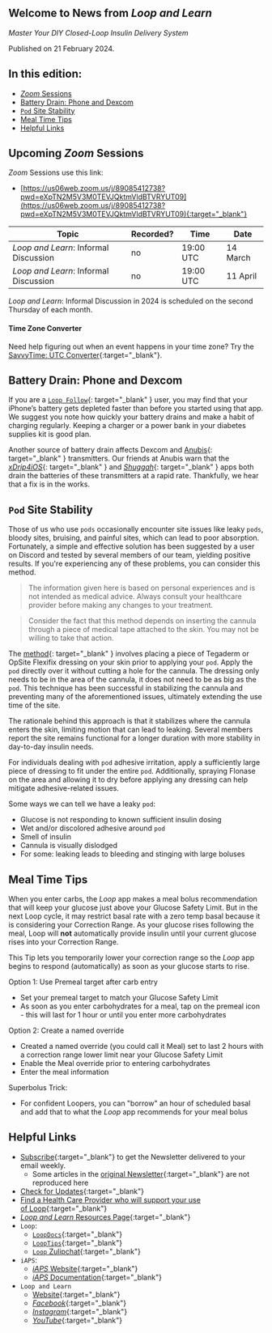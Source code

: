 ## Welcome to News from&nbsp;_<span translate="no">Loop and Learn</span>_

_Master Your DIY Closed-Loop Insulin Delivery System_

Published on 21 February 2024.

## In this edition:

* [*Zoom* Sessions](#upcoming-zoom-sessions)
* [Battery Drain: Phone and Dexcom](#battery-drain-phone-and-dexcom)
* [`Pod` Site Stability](#pod-site-stability)
* [Meal Time Tips]()
* [Helpful Links](#helpful-links)

## Upcoming *Zoom* Sessions

*Zoom* Sessions use this link:

* [https://us06web.zoom.us/j/89085412738?pwd=eXpTN2M5V3M0TEVJQktmVldBTVRYUT09](https://us06web.zoom.us/j/89085412738?pwd=eXpTN2M5V3M0TEVJQktmVldBTVRYUT09){:target="_blank"}

| Topic | Recorded? | Time | Date |
| - | - | - | - |
| _<span translate="no">Loop and Learn</span>_: Informal Discussion | no | 19:00 UTC | 14 March |
| _<span translate="no">Loop and Learn</span>_: Informal Discussion | no | 19:00 UTC | 11 April |

_<span translate="no">Loop and Learn</span>_: Informal Discussion in 2024 is scheduled on the second Thursday of each month.

#### Time Zone Converter

Need help figuring out when an event happens in your time zone? Try the [SavvyTime: UTC Converter](https://savvytime.com/converter/utc){:target="_blank"}.

## Battery Drain: Phone and Dexcom

If you are a [`Loop Follow`](https://www.loopandlearn.org/loop-follow/){: target="_blank" } user, you may find that your iPhone’s battery gets depleted faster than before you started using that app. We suggest you note how quickly your battery drains and make a habit of charging regularly. Keeping a charger or a power bank in your diabetes supplies kit is good plan.

Another source of battery drain affects Dexcom and [Anubis](https://www.facebook.com/groups/247952672307306/posts/1901312990304591/){: target="_blank" } transmitters. Our friends at Anubis warn that the [*xDrip4iOS*](https://xdrip4ios.readthedocs.io/en/latest/){: target="_blank" } and [*Shuggah*](https://apps.apple.com/gb/app/shuggah/id1586789452){: target="_blank" } apps both drain the batteries of these transmitters at a rapid rate. Thankfully, we hear that a fix is in the works.

## `Pod` Site Stability

Those of us who use `pods` occasionally encounter site issues like leaky `pods`, bloody sites, bruising, and painful sites, which can lead to poor absorption. Fortunately, a simple and effective solution has been suggested by a user on Discord and tested by several members of our team, yielding positive results. If you're experiencing any of these problems, you can consider this method.

> The information given here is based on personal experiences and is not intended as medical advice. Always consult your healthcare provider before making any changes to your treatment.

> Consider the fact that this method depends on inserting the cannula through a piece of medical tape attached to the skin. You may not be willing to take that action.

The [method](https://www.facebook.com/groups/LOOPandLEARN/posts/3627796764143468/){: target="_blank" } involves placing a piece of Tegaderm or OpSite Flexifix dressing on your skin prior to applying your `pod`. Apply the `pod` directly over it without cutting a hole for the cannula. The dressing only needs to be in the area of the cannula, it does not need to be as big as the `pod`. This technique has been successful in stabilizing the cannula and preventing many of the aforementioned issues, ultimately extending the use time of the site.

The rationale behind this approach is that it stabilizes where the cannula enters the skin, limiting motion that can lead to leaking. Several members report the site remains functional for a longer duration with more stability in day-to-day insulin needs.

For individuals dealing with `pod` adhesive irritation, apply a sufficiently large piece of dressing to fit under the entire `pod`. Additionally, spraying Flonase on the area and allowing it to dry before applying any dressing can help mitigate adhesive-related issues.

Some ways we can tell we have a leaky `pod`:

* Glucose is not responding to known sufficient insulin dosing
* Wet and/or discolored adhesive around `pod`
* Smell of insulin
* Cannula is visually dislodged
* For some: leaking leads to bleeding and stinging with large boluses

## Meal Time Tips

When you enter carbs, the *Loop* app makes a meal bolus recommendation that will keep your glucose just above your Glucose Safety Limit. But in the next Loop cycle, it may restrict basal rate with a zero temp basal because it is considering your Correction Range. As your glucose rises following the meal, Loop will **not** automatically provide insulin until your current glucose rises into your Correction Range.

This Tip lets you temporarily lower your correction range so the *Loop* app begins to respond (automatically) as soon as your glucose starts to rise.

Option 1: Use Premeal target after carb entry

* Set your premeal target to match your Glucose Safety Limit
* As soon as you enter carbohydrates for a meal, tap on the premeal icon - this will last for 1 hour or until you enter more carbohydrates

Option 2: Create a named override

* Created a named override (you could call it Meal) set to last 2 hours with a correction range lower limit near your Glucose Safety Limit
* Enable the Meal override prior to entering carbohydrates
* Enter the meal information

Superbolus Trick:

* For confident Loopers, you can "borrow" an hour of scheduled basal and add that to what the *Loop* app recommends for your meal bolus

## Helpful Links

* [Subscribe](https://www.loopandlearn.org/newsletter-signup/){:target="_blank"} to get the Newsletter delivered to your email weekly.
    * Some articles in the [original Newsletter](https://www.loopandlearn.org/2022/10/19/loop-and-learn-newsletter/){:target="_blank"} are not reproduced here
* [Check for Updates](https://www.loopandlearn.org/version-updates/){:target="_blank"}
* [Find a Health Care Provider who will support your use of&nbsp;<span translate="no">Loop</span>](https://www.loopandlearn.org/hcp-recommendations/){:target="_blank"}
* [_<span translate="no">Loop and Learn</span>_&nbsp;Resources Page](https://www.loopandlearn.org/resources/){:target="_blank"}
* <code>Loop</code>:
    * [`LoopDocs`](https://loopkit.github.io/loopdocs/){:target="_blank"}
    * [`LoopTips`](https://loopkit.github.io/looptips/){:target="_blank"}
    * [`Loop` Zulipchat](https://loop.zulipchat.com/){:target="_blank"}
* <code>iAPS</code>:
    * [*iAPS* Website](https://www.iaps-app.org/){:target="_blank"}
    * [*iAPS* Documentation](http://iapsdocs.org/){:target="_blank"}
* <code>Loop and Learn</code>
    * [Website](https://www.loopandlearn.org/){:target="_blank"}
    * [*Facebook*](https://www.facebook.com/groups/LOOPandLEARN){:target="_blank"}
    * [*Instagram*](https://www.instagram.com/loopandlearn/){:target="_blank"}
    * [*YouTube*](https://www.youtube.com/c/loopandlearn){:target="_blank"}
